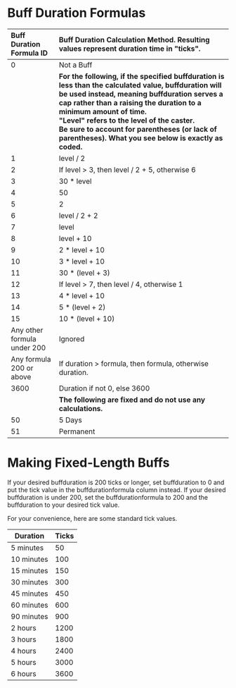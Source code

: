 # Buff Duration Formulas

| Buff Duration Formula ID | Buff Duration Calculation Method.  Resulting values represent duration time in "ticks".  |
| :--- | :--- |
| 0 | Not a Buff |
| | **For the following, if the specified buffduration is less than the calculated value, buffduration will be used instead, meaning buffduration serves a cap rather than a raising the duration to a minimum amount of time. <br>"Level" refers to the level of the caster. <br>Be sure to account for parentheses (or lack of parentheses). What you see below is exactly as coded.** |
| 1 | level / 2 |
| 2 | If level > 3, then level / 2 + 5, otherwise 6 |
| 3 | 30 * level |
| 4 | 50 |
| 5 | 2 |
| 6 | level / 2 + 2 |
| 7 | level |
| 8 | level + 10 |
| 9 | 2 * level + 10 |
| 10 | 3 * level + 10 |
| 11 | 30 * (level + 3) |
| 12 | If level > 7, then level / 4, otherwise 1 |
| 13 | 4 * level + 10  |
| 14 | 5 * (level + 2)  |
| 15 | 10 * (level + 10) |
| Any other formula under 200 | Ignored | 
| Any formula 200 or above | If duration > formula, then formula, otherwise duration. | 
| 3600 | Duration if not 0, else 3600 |
| | **The following are fixed and do not use any calculations.** | 
| 50 | 5 Days |
| 51 | Permanent |


# Making Fixed-Length Buffs
If your desired buffduration is 200 ticks or longer, set buffduration to 0 and put the tick value in the buffdurationformula column instead.
If your desired buffduration is under 200, set the buffdurationformula to 200 and the buffduration to your desired tick value.

For your convenience, here are some standard tick values.

| Duration   | Ticks |
|------------|-------|
| 5 minutes  | 50    |
| 10 minutes | 100   |
| 15 minutes | 150   |
| 30 minutes | 300   |
| 45 minutes | 450   |
| 60 minutes | 600   |
| 90 minutes | 900   |
| 2 hours    | 1200  |
| 3 hours    | 1800  |
| 4 hours    | 2400  |
| 5 hours    | 3000  |
| 6 hours    | 3600  |
